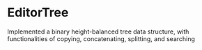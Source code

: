 # EditorTree
Implemented a binary height-balanced tree data structure, with functionalities of copying, concatenating, splitting, and searching
